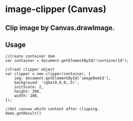 # image-clipper (Canvas)

## Clip image by Canvas.drawImage.

## Usage

    //Create container dom
    var container = document.getElementById("containerId");

    //Creat clipper object
    var clipper = new clipper(container, {
        img: document.getElementById('imageDomId'),
        background: 'rgba(0,0,0,.5)',
        initScale: 2,
        height: 200,
        width: 200,
    });
    
    //Get canvas whith content after clipping.
    demo.getResult()